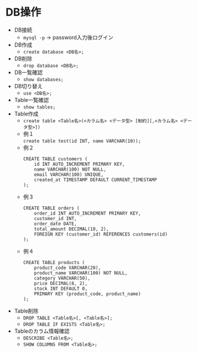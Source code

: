 # DB操作
- DB接続
  - `mysql -p` -> password入力後ログイン
- DB作成
  - `create database <DB名>;`
- DB削除
  - `drop database <DB名>;`
- DB一覧確認
  - `show databases;`
- DB切り替え
  - `use <DB名>;`
- Table一覧確認
  - `show tables;`
- Table作成
  - `create table <Table名>(<カラム名> <データ型> [制約][,<カラム名> <データ型>])`
  - 例１  
    `create table test(id INT, name VARCHAR(10));`
  - 例２  
    ```
    CREATE TABLE customers (
        id INT AUTO_INCREMENT PRIMARY KEY,
        name VARCHAR(100) NOT NULL,
        email VARCHAR(100) UNIQUE,
        created_at TIMESTAMP DEFAULT CURRENT_TIMESTAMP
    );
    ```
  - 例３  
    ```
    CREATE TABLE orders (
        order_id INT AUTO_INCREMENT PRIMARY KEY,
        customer_id INT,
        order_date DATE,
        total_amount DECIMAL(10, 2),
        FOREIGN KEY (customer_id) REFERENCES customers(id)
    );
    ```
  - 例４  
    ```
    CREATE TABLE products (
        product_code VARCHAR(20),
        product_name VARCHAR(100) NOT NULL,
        category VARCHAR(50),
        price DECIMAL(8, 2),
        stock INT DEFAULT 0,
        PRIMARY KEY (product_code, product_name)
    );
    ```
- Table削除
  - `DROP TABLE <Table名>[, <Table名>];`
  - `DROP TABLE IF EXISTS <Table名>;`
- Tableのカラム情報確認
  - `DESCRIBE <Table名>;`
  - `SHOW COLUMNS FROM <Table名>;`